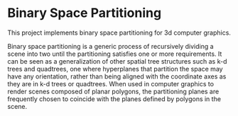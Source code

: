 # Binary Space Partitioning

This project implements binary space partitioning for 3d computer graphics. 

Binary space partitioning is a generic process of recursively dividing a scene into two until the partitioning satisfies one or more requirements. It can be seen as a generalization of other spatial tree structures such as k-d trees and quadtrees, one where hyperplanes that partition the space may have any orientation, rather than being aligned with the coordinate axes as they are in k-d trees or quadtrees. When used in computer graphics to render scenes composed of planar polygons, the partitioning planes are frequently chosen to coincide with the planes defined by polygons in the scene.
